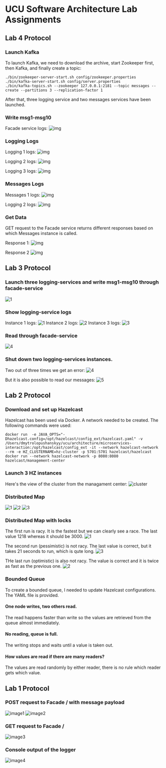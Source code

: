 # UCU Software Architecture Lab Assignments

## Lab 4 Protocol

### Launch Kafka

To launch Kafka, we need to download the archive, start Zookeeper first, then Kafka, and finally create a topic:
```
./bin/zookeeper-server-start.sh config/zookeeper.properties
./bin/kafka-server-start.sh config/server.properties
./bin/kafka-topics.sh --zookeeper 127.0.0.1:2181 --topic messages --create --partitions 3 --replication-factor 1
```

After that, three logging service and two messages services have been launched.

### Write msg1-msg10

Facade service logs:
![img](https://user-images.githubusercontent.com/25267308/173257074-8ca79738-2333-4275-831e-83b9a57aede7.png)

### Logging Logs

Logging 1 logs:
![img](https://user-images.githubusercontent.com/25267308/173257134-dc133b0e-4dcb-4ce2-9e9b-452d24003868.png)

Logging 2 logs:
![img](https://user-images.githubusercontent.com/25267308/173257143-4a253c6f-5e87-4a60-80b4-f059b481ed41.png)

Logging 3 logs:
![img](https://user-images.githubusercontent.com/25267308/173257146-758185c1-592c-46fc-8b8b-58edfff948b0.png)

### Messages Logs

Messages 1 logs:
![img](https://user-images.githubusercontent.com/25267308/173257239-14350383-2537-4511-b142-e963ca819e3d.png)

Logging 2 logs:
![img](https://user-images.githubusercontent.com/25267308/173257227-4d98ef20-e5b3-4f84-8058-d06baa3e09b1.png)

### Get Data

GET request to the Facade service returns different responses based on which Messages instance is called.

Response 1:
![img](https://user-images.githubusercontent.com/25267308/173257447-c2d79337-e2d9-497e-bd87-5c89c498361c.png)

Response 2
![img](https://user-images.githubusercontent.com/25267308/173257429-8c880b5d-d6b3-4f3c-af72-69de48af268f.png)

## Lab 3 Protocol

### Launch three logging-services and write msg1-msg10 through facade-service

![1](https://user-images.githubusercontent.com/25267308/172979982-c7c82048-dce7-402c-930e-2c70a513b72f.png)

### Show logging-service logs

Instance 1 logs:
![1](https://user-images.githubusercontent.com/25267308/172980751-a5dc1b74-0ea2-4bf4-8b3d-f0d690becb44.png)
Instance 2 logs:
![2](https://user-images.githubusercontent.com/25267308/172980773-7e721c5a-7a16-4e86-85cd-9fa6d9edbf76.png)
Instance 3 logs:
![3](https://user-images.githubusercontent.com/25267308/172980785-87bfac6f-67d7-4d9d-aba1-a3bbe5401c9f.png)

### Read through facade-service

![4](https://user-images.githubusercontent.com/25267308/172981456-eaaf5c32-9ca9-4110-adcb-06d1be59e8f4.png)

### Shut down two logging-services instances.

Two out of three times we get an error:
![4](https://user-images.githubusercontent.com/25267308/172981576-8ec19cb1-44dd-49cd-a4f3-21caced986fe.png)

But it is also possible to read our messages:
![5](https://user-images.githubusercontent.com/25267308/172981590-e3965da0-ea50-432e-8add-6b7502c42404.png)

## Lab 2 Protocol

### Download and set up Hazelcast

Hazelcast has been used via Docker. A network needed to be created. The following commands were used:
```
docker run  -e JAVA_OPTS="-Dhazelcast.config=/opt/hazelcast/config_ext/hazelcast.yaml" -v /Users/dmytrolopushanskyy/ucu/architecture/microservices-interaction:/opt/hazelcast/config_ext -it --network hazelcast-network --rm -e HZ_CLUSTERNAME=hz-cluster -p 5701:5701 hazelcast/hazelcast
docker run --network hazelcast-network -p 8080:8080 hazelcast/management-center
```

### Launch 3 HZ instances

Here's the view of the cluster from the managament center:
![cluster](https://user-images.githubusercontent.com/25267308/172974363-07e148fc-1ca8-4e8b-b43e-60bcc3c17deb.png)

### Distributed Map

![1](https://user-images.githubusercontent.com/25267308/172973551-ba2da114-17e3-469f-9f43-00d7650c6408.png)
![2](https://user-images.githubusercontent.com/25267308/172973550-44b27c8b-2b28-4d48-8023-ea22b0a083d0.png)
![3](https://user-images.githubusercontent.com/25267308/172973548-cecab8b0-ff96-498d-b9a3-6fc02f786e44.png)

### Distributed Map with locks

The first run is racy. It is the fastest but we can clearly see a race. The last value 1218 whereas it should be 3000.
![1](https://user-images.githubusercontent.com/25267308/172974122-0e5bf98e-f610-4e3b-a45e-8c6857e13491.png)


The second run (pessimistic) is not racy. The last value is correct, but it takes 21 seconds to run, which is qute long.
![3](https://user-images.githubusercontent.com/25267308/172974124-2af842ad-313b-4e9c-b671-b789944c4250.png)

THe last run (optimistic) is also not racy. The value is correct and it is twice as fast as the previous one.
![2](https://user-images.githubusercontent.com/25267308/172974126-8a4891f5-63b2-4593-a89e-0bdeb540831b.png)


### Bounded Queue

To create a bounded queue, I needed to update Hazelcast configurations. The YAML file is provided.

#### One node writes, two others read.
The read happens faster than write so the values are retrieved from the queue almost immediately.

#### No reading, queue is full.
The writing stops and waits until a value is taken out.

#### How values are read if there are many readers?
The values are read randomly by either reader, there is no rule which reader gets which value.


## Lab 1 Protocol

### POST request to Facade / with message payload
![image1](https://user-images.githubusercontent.com/25267308/158078093-94e88045-13c5-48c1-8dce-6dde2f54d92f.png)
![image2](https://user-images.githubusercontent.com/25267308/158078091-e40c7616-a314-4727-ad14-ff71d4af499e.png)

### GET request to Facade /
![image3](https://user-images.githubusercontent.com/25267308/158078089-14c0c9c1-3da1-41d4-beed-0da57f7c9a23.png)

### Console output of the logger
![image4](https://user-images.githubusercontent.com/25267308/158078086-4b4c5125-2de6-4b0a-9bda-49fd90ba037e.png)
